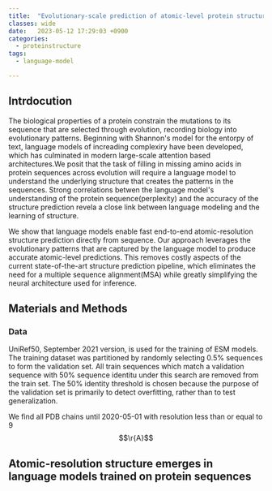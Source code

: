 ```yaml
---
title:  "Evolutionary-scale prediction of atomic-level protein structure with a language model(2023)"
classes: wide
date:   2023-05-12 17:29:03 +0900
categories: 
  - proteinstructure
tags:
  - language-model

---
```


## Intrdocution

The biological properties of a protein constrain the mutations to its sequence that are selected through evolution, recording biology into evolutionary patterns. Beginning with Shannon's model for the entorpy of text, language models of increading complexiry have been developed, which has culminated in modern large-scale attention based architectures.We posit that the task of filling in missing amino acids in protein sequences across evolution will require a language model to understand the underlying structure that creates the patterns in the sequences. Strong correlations betwen the language model's understanding of the protein sequence(perplexity) and the accuracy of the structure prediction revela a close link between language modeling and the learning of structure. 

We show that language models enable fast end-to-end atomic-resolution structure prediction directly from sequence. Our approach leverages the evolutionary patterns that are captured by the language model to produce accurate atomic-level predictions. This removes costly aspects of the current state-of-the-art structure prediction pipeline, which eliminates the need for a multiple sequence alignment(MSA) while greatly simplifying the neural architecture used for inference. 

## Materials and Methods

### Data

UniRef50, September 2021 version, is used for the training of ESM models. The training dataset was partitioned by randomly selecting 0.5% sequences to form the validation set. All train sequences which match a validation sequence with 50% sequence identitu under this search are removed from the train set. The 50% identity threshold is chosen because the purpose of the validation set is primarily to detect overfitting, rather than to test generalization. 

We find all PDB chains until 2020-05-01 with resolution less than or equal to 9$$\r{A}$$



## Atomic-resolution structure emerges in language models trained on protein sequences
